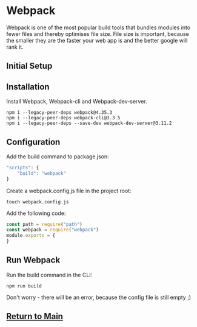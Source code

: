 # Webpack
Webpack is one of the most popular build tools that bundles modules into fewer files and thereby optimises file size. File size is important, because the smaller they are the faster your web app is and the better google will rank it. 

## Initial Setup

## Installation

Install Webpack, Webpack-cli and Webpack-dev-server.
```
npm i --legacy-peer-deps webpack@4.35.3
npm i --legacy-peer-deps webpack-cli@3.3.5
npm i --legacy-peer-deps --save-dev webpack-dev-server@3.11.2
```

## Configuration
Add the build command to package.json:
```js
"scripts": {
    "build": "webpack"
}
```
Create a webpack.config.js file in the project root:
```
touch webpack.config.js
```
Add the following code:
```js
const path = require("path")
const webpack = require("webpack")
module.exports = {
}
```
## Run Webpack
Run the build command in the CLI: 
```
npm run build
```
Don't worry - there will be an error, because the config file is still empty ;)

## [Return to Main](https://github.com/michihodges/webpack-basics)
